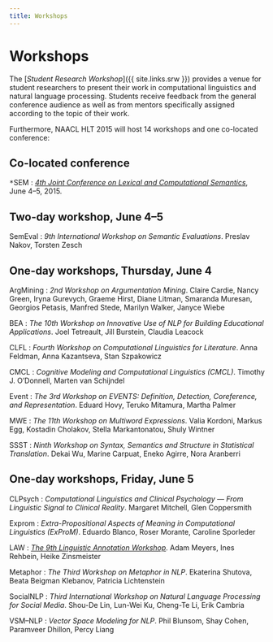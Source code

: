 ```yaml
---
title: Workshops
---
```


# Workshops

The [*Student Research Workshop*]({{ site.links.srw }}) provides a venue for student researchers to present their work in computational linguistics and natural language processing. Students receive feedback from the general conference audience as well as from mentors specifically assigned according to the topic of their work.

Furthermore, NAACL HLT 2015 will host 14 workshops and one co-located conference:

## Co-located conference

<tt>*</tt>SEM
: [*4th Joint Conference on Lexical and Computational Semantics*](
    https://sites.google.com/site/starsem2015),
  June 4–5, 2015.

## Two-day workshop, June 4–5

SemEval
: *9th International Workshop on Semantic Evaluations*.
  Preslav Nakov, Torsten Zesch

## One-day workshops, Thursday, June 4

ArgMining
: *2nd Workshop on Argumentation Mining*.
  Claire Cardie, Nancy Green, Iryna Gurevych, Graeme Hirst, Diane Litman,
  Smaranda Muresan, Georgios Petasis, Manfred Stede, Marilyn Walker, Janyce Wiebe

BEA
: *The 10th Workshop on Innovative Use of NLP for Building Educational Applications*.
  Joel Tetreault, Jill Burstein, Claudia Leacock

CLFL
: *Fourth Workshop on Computational Linguistics for Literature*.
  Anna Feldman, Anna Kazantseva, Stan Szpakowicz

CMCL
: *Cognitive Modeling and Computational Linguistics (CMCL)*.
  Timothy J. O’Donnell, Marten van Schijndel

Event
: *The 3rd Workshop on EVENTS: Definition, Detection, Coreference, and Representation*.
  Eduard Hovy, Teruko Mitamura, Martha Palmer

MWE
: *The 11th Workshop on Multiword Expressions*.
  Valia Kordoni, Markus Egg, Kostadin Cholakov, Stella Markantonatou, Shuly Wintner

SSST
: *Ninth Workshop on Syntax, Semantics and Structure in Statistical Translation*.
  Dekai Wu, Marine Carpuat, Eneko Agirre, Nora Aranberri

## One-day workshops, Friday, June 5

CLPsych
: *Computational Linguistics and Clinical Psychology — From Linguistic Signal to Clinical Reality*.
  Margaret Mitchell, Glen Coppersmith

Exprom
: *Extra-Propositional Aspects of Meaning in Computational Linguistics (ExProM)*.
  Eduardo Blanco, Roser Morante, Caroline Sporleder

LAW
: [*The 9th Linguistic Annotation Workshop*](
    http://www.sfb632.uni-potsdam.de/law2015/).
  Adam Meyers, Ines Rehbein, Heike Zinsmeister

Metaphor
: *The Third Workshop on Metaphor in NLP*.
  Ekaterina Shutova, Beata Beigman Klebanov, Patricia Lichtenstein

SocialNLP
: *Third International Workshop on Natural Language Processing for Social Media*.
  Shou-De Lin, Lun-Wei Ku, Cheng-Te Li, Erik Cambria

VSM–NLP
: *Vector Space Modeling for NLP*.
  Phil Blunsom, Shay Cohen, Paramveer Dhillon, Percy Liang

